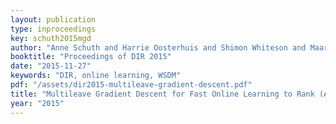 ```yaml
---
layout: publication
type: inproceedings
key: schuth2015mgd
author: "Anne Schuth and Harrie Oosterhuis and Shimon Whiteson and Maarten de Rijke"
booktitle: "Proceedings of DIR 2015"
date: "2015-11-27"
keywords: "DIR, online learning, WSDM"
pdf: "/assets/dir2015-multileave-gradient-descent.pdf"
title: "Multileave Gradient Descent for Fast Online Learning to Rank (Abstract)"
year: "2015"
---
```

